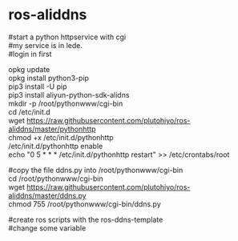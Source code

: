 # ros-aliddns

#start a python httpservice with cgi  
#my service is in lede.  
#login in first  
  
opkg update  
opkg install python3-pip  
pip3 install -U pip  
pip3 install aliyun-python-sdk-alidns  
mkdir -p /root/pythonwww/cgi-bin  
cd /etc/init.d  
wget https://raw.githubusercontent.com/plutohiyo/ros-aliddns/master/pythonhttp  
chmod +x /etc/init.d/pythonhttp  
/etc/init.d/pythonhttp enable  
echo "0 5 * * * /etc/init.d/pythonhttp restart" >> /etc/crontabs/root  
  
#copy the file ddns.py into /root/pythonwww/cgi-bin  
cd /root/pythonwww/cgi-bin  
wget https://raw.githubusercontent.com/plutohiyo/ros-aliddns/master/ddns.py  
chmod 755 /root/pythonwww/cgi-bin/ddns.py  
  
  
#create ros scripts with the ros-ddns-template  
#change some variable  
  
